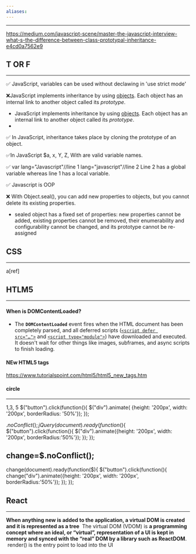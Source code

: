```yaml
---
aliases:
---
```

---
https://medium.com/javascript-scene/master-the-javascript-interview-what-s-the-difference-between-class-prototypal-inheritance-e4cd0a7562e9

## T OR F
---

✅ JavaScript, variables can be used without declawing in 'use strict mode'

❌JavaScript implements inheritance by using [objects](https://developer.mozilla.org/en-US/docs/Web/JavaScript/Data_structures#objects). Each object has an internal link to another object called its _prototype_.
- JavaScript implements inheritance by using [objects](https://developer.mozilla.org/en-US/docs/Web/JavaScript/Data_structures#objects). Each object has an internal link to another object called its _prototype_.
- 
✅ In JavaScript, inheritance takes place by cloning the prototype of an object.

✅In JavaScript $a, x, Y, Z, With are valid variable names.

✅ var lang="Javascript"//line 1 lang="javascript"//line 2 Line 2 has a global variable whereas line 1 has a local variable.

✅ Javascript is OOP

❌ With Object.seal(), you can add new properties to objects, but you cannot delete its existing properties.
- sealed object has a fixed set of properties: new properties cannot be added, existing properties cannot be removed, their enumerability and configurability cannot be changed, and its prototype cannot be re-assigned


## CSS
---
a[ref]

## HTLM5
---
#### When is DOMContentLoaded?
- The **`DOMContentLoaded`** event fires when the HTML document has been completely parsed, and all deferred scripts ([`<script defer src="…">`](https://developer.mozilla.org/en-US/docs/Web/HTML/Element/script#defer) and [`<script type="module">`](https://developer.mozilla.org/en-US/docs/Web/HTML/Element/script#module)) have downloaded and executed. It doesn't wait for other things like images, subframes, and async scripts to finish loading.
#### NEw HTML5 tags
https://www.tutorialspoint.com/html5/html5_new_tags.htm

#### circle
---
1,3, 5
$("button").click(function(){ $("div").animate(
  {height: '200px', width: '200px', borderRadius: '50%'}); });
  
$.noConflict();
jQuery(document).ready(function($){
$("button").click(function(){
$("div").animate({height: '200px', width: '200px', borderRadius:'50%'});
});
});

## change=$.noConflict();
change(document).ready(function($){
$("button").click(function(){
change("div").animate({height: '200px', width: '200px', borderRadius:'50%'});
});
});


## React
---
**When anything new is added to the application, a virtual DOM is created and it is represented as a tree**
 The virtual DOM (VDOM) is **a programming concept where an ideal, or “virtual”, representation of a UI is kept in memory and synced with the “real” DOM by a library such as ReactDOM**.
 render() is the entry point to load into the UI